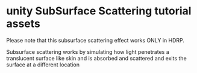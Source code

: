 # unity SubSurface Scattering tutorial assets
Please note that this subsurface scattering effect works ONLY in HDRP.

Subsurface scattering works by simulating how light penetrates a translucent surface like skin and is absorbed and scattered and exits the surface at a different location
